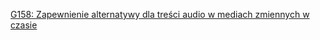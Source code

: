 [G158: Zapewnienie alternatywy dla treści audio w mediach zmiennych w czasie](https://www.w3.org/TR/WCAG20-TECHS/G158.html)